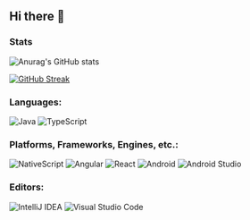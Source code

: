 ## Hi there 👋

<p> <!-- GitHub README Stats -->

### Stats 
![Anurag's GitHub stats](https://github-readme-stats.vercel.app/api?username=madmas&count_private=true&show_icons=true&theme=tokyonight&hide_border=true)
 
  <!-- 
  <a href="https://github.com/madmas?tab=repositories">
    <img width="500" height="auto" alt="madmas's github stats" 
         src="https://github-readme-stats.vercel.app/api?username=madmas&show_icons=true&theme=algolia&count_private=true" />
 </a>
-->
  </p>

<!--
**madmas/madmas** is a ✨ _special_ ✨ repository because its `README.md` (this file) appears on your GitHub profile.

Here are some ideas to get you started:

- 🔭 I’m currently working on ...
- 🌱 I’m currently learning ...
- 👯 I’m looking to collaborate on ...
- 🤔 I’m looking for help with ...
- 💬 Ask me about ...
- 📫 How to reach me: ...
- 😄 Pronouns: ...
- ⚡ Fun fact: ...
-->
 
[![GitHub Streak](http://github-readme-streak-stats.herokuapp.com?user=madmas&theme=tokyonight&hide_border=true&date_format=j%20M%5B%20Y%5D)](https://git.io/streak-stats)




### Languages:

![Java](https://img.shields.io/badge/java-%230175C2.svg?style=for-the-badge&logo=java&logoColor=white) 
![TypeScript](https://img.shields.io/badge/typescript-3670A0?style=for-the-badge&logo=typescript&logoColor=ffdd54)

### Platforms, Frameworks, Engines, etc.:

![NativeScript](https://img.shields.io/badge/NativeScript-%2302569B.svg?style=for-the-badge&logo=NativeScript&logoColor=white) 
![Angular](https://img.shields.io/badge/Angular-%2302569B.svg?style=for-the-badge&logo=Angular&logoColor=white) 
![React](https://img.shields.io/badge/React-%2302569B.svg?style=for-the-badge&logo=React&logoColor=white) 
![Android](https://img.shields.io/badge/Android-3DDC84?style=for-the-badge&logo=android&logoColor=white) 
![Android Studio](https://img.shields.io/badge/Android%20Studio-3DDC84.svg?style=for-the-badge&logo=android-studio&logoColor=white)

### Editors:

![IntelliJ IDEA](https://img.shields.io/badge/IntelliJIDEA-000000.svg?style=for-the-badge&logo=intellij-idea&logoColor=white)
![Visual Studio Code](https://img.shields.io/badge/Visual%20Studio%20Code-0078d7.svg?style=for-the-badge&logo=visual-studio-code&logoColor=white) 
